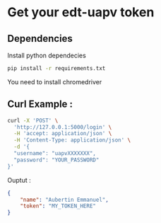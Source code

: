 # Get your edt-uapv token

## Dependencies

Install python dependecies
```bash
pip install -r requirements.txt
```
You need to install chromedriver

## Curl Example :

```bash
curl -X 'POST' \
  'http://127.0.0.1:5000/login' \
  -H 'accept: application/json' \
  -H 'Content-Type: application/json' \
  -d '{
  "username": "uapvXXXXXXX",
  "password": "YOUR_PASSWORD"
}'
```

Ouptut :

```json
{
    "name": "Aubertin Emmanuel",
    "token": "MY_TOKEN_HERE"
}
```